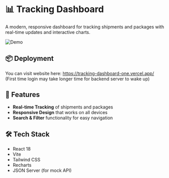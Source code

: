 # 📊 Tracking Dashboard

A modern, responsive dashboard for tracking shipments and packages with real-time updates and interactive charts.

![Demo](https://res.cloudinary.com/dn2gszsoj/image/upload/v1756783417/Track_mjnr7h.png)

## 📦 Deployment

You can visit website here: https://tracking-dashboard-one.vercel.app/
(First time login may take longer time for backend server to wake up)

## 🚀 Features

- **Real-time Tracking** of shipments and packages
- **Responsive Design** that works on all devices
- **Search & Filter** functionality for easy navigation

## 🛠️ Tech Stack

- React 18
- Vite
- Tailwind CSS
- Recharts
- JSON Server (for mock API)
